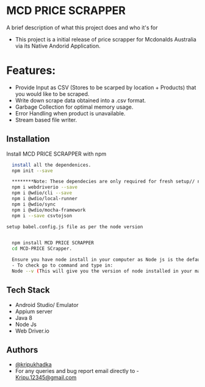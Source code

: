 # MCD PRICE SCRAPPER

A brief description of what this project does and who it's for
- This project is a initial release of price scrapper for Mcdonalds Australia via its Native Andorid Application. 

# Features:
- Provide Input as CSV (Stores to be scarped by location + Products) that you would like to be scraped.
- Write down scrape data obtained into a .csv format.
- Garbage Collection for optimal memory usage.
- Error Handling when product is unavailable.
- Stream based file writer.





## Installation

Install MCD PRICE SCRAPPER with npm

```bash
  install all the dependenices. 
  npm init --save

  ********Note: These dependecies are only required for fresh setup// npm init --save does the drill if you are looking to make this scrapper work on your machine. ******
  npm i webdriverio --save
  npm i @wdio/cli --save
  npm i @wdio/local-runner
  npm i @wdio/sync
  npm i @wdio/mocha-framework
  npm i --save csvtojson

setup babel.config.js file as per the node version


  npm install MCD PRICE SCRAPPER
  cd MCD-PRICE SCrapper. 

  Ensure you have node install in your computer as Node js is the default runtime used. 
  - To check go to command and type in:
  Node --v (This will give you the version of node installed in your machine)
```
    




## Tech Stack
- Android Studio/ Emulator
- Appium server
- Java 8
- Node Js
- Web Driver.io



## Authors

- [@kripukhadka](https://www.github.com/Kripu77)
- For any queries and bug report email directly to -  Kripu.12345@gmail.com

